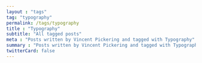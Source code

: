 ```yaml
---
layout : "tags"
tag: "typography"
permalink: /tags/typography
title : "Typography"
subtitle: "All tagged posts"
meta : "Posts written by Vincent Pickering and tagged with Typography"
summary : "Posts written by Vincent Pickering and tagged with Typography"
twitterCard: false
---
```

